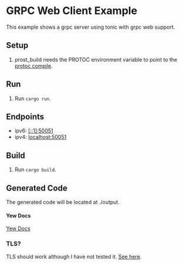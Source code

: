 # GRPC Web Client Example
This example shows a grpc server using tonic with grpc web support.

## Setup
1. prost_build needs the PROTOC environment variable to point to the [protoc compile](https://github.com/protocolbuffers/protobuf/releases/latest).

## Run
1. Run `cargo run`.

## Endpoints
* ipv6: [[::1]:50051]([::1]:50051)
* ipv4: [localhost:50051](localhost:50051)

## Build
1. Run `cargo build`.

## Generated Code
The generated code will be located at ./output.

#### Yew Docs
[Yew Docs](https://yew.rs/docs/next/getting-started/introduction)

### TLS?
TLS should work although I have not tested it. [See here](https://github.com/devashishdxt/tonic-web-wasm-client/pull/14/commits/28729e9bac3bfbfbbb0b89c6db32e208a8b80036).